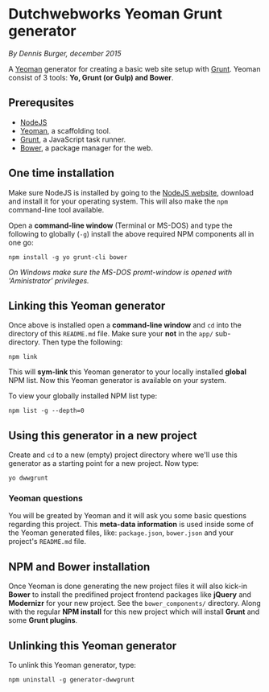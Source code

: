 # Dutchwebworks Yeoman Grunt generator

*By Dennis Burger, december 2015*

A [Yeoman](http://yeoman.io) generator for creating a basic web site setup with [Grunt](http://gruntjs.com). Yeoman consist of 3 tools: **Yo, Grunt (or Gulp) and Bower**.

## Prerequsites

* [NodeJS](https://nodejs.org/en/)
* [Yeoman](http://yeoman.io), a scaffolding tool.
* [Grunt](http://gruntjs.com), a JavaScript task runner.
* [Bower](http://bower.io), a package manager for the web.

## One time installation

Make sure NodeJS is installed by going to the [NodeJS website](https://nodejs.org/en/), download and install it for your operating system. This will also make the `npm` command-line tool available.

Open a **command-line window** (Terminal or MS-DOS) and type the following to globally (`-g`) install the above required NPM components all in one go:

	npm install -g yo grunt-cli bower

*On Windows make sure the MS-DOS promt-window is opened with 'Aministrator' privileges.*

## Linking this Yeoman generator

Once above is installed open a **command-line window** and `cd` into the directory of this `README.md` file. Make sure your **not** in the `app/` sub-directory. Then type the following:

	npm link

This will **sym-link** this Yeoman generator to your locally installed **global** NPM list. Now this Yeoman generator is available on your system.

To view your globally installed NPM list type:

	npm list -g --depth=0

## Using this generator in a new project

Create and `cd` to a new (empty) project directory where we'll use this generator as a starting point for a new project. Now type:

	yo dwwgrunt

### Yeoman questions

You will be greated by Yeoman and it will ask you some basic questions regarding this project. This **meta-data information** is used inside some of the Yeoman generated files, like: `package.json`, `bower.json` and your project's `README.md` file.

## NPM and Bower installation

Once Yeoman is done generating the new project files it will also kick-in **Bower** to install the predifined project frontend packages like **jQuery** and **Modernizr** for your new project. See the `bower_components/` directory. Along with the regular **NPM install** for this new project which will install **Grunt** and some **Grunt plugins**.

## Unlinking this Yeoman generator

To unlink this Yeoman generator, type:

	npm uninstall -g generator-dwwgrunt